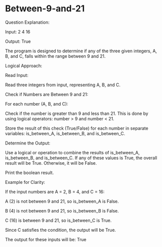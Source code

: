 # Between-9-and-21

Question Explanation:

Input: 2 4 16

Output: True

The program is designed to determine if any of the three given integers, A, B, and C, falls within the range between 9 and 21.

Logical Approach:

Read Input:

Read three integers from input, representing A, B, and C.

Check if Numbers are Between 9 and 21:

For each number (A, B, and C):

Check if the number is greater than 9 and less than 21. This is done by using logical operators: number > 9 and number < 21.

Store the result of this check (True/False) for each number in separate variables: is_between_A, is_between_B, and is_between_C.

Determine the Output:

Use a logical or operation to combine the results of is_between_A, is_between_B, and is_between_C. If any of these values is True, the overall result will be True. Otherwise, it will be False.

Print the boolean result.

Example for Clarity:

If the input numbers are A = 2, B = 4, and C = 16:

A (2) is not between 9 and 21, so is_between_A is False.

B (4) is not between 9 and 21, so is_between_B is False.

C (16) is between 9 and 21, so is_between_C is True.

Since C satisfies the condition, the output will be True.

The output for these inputs will be: True
